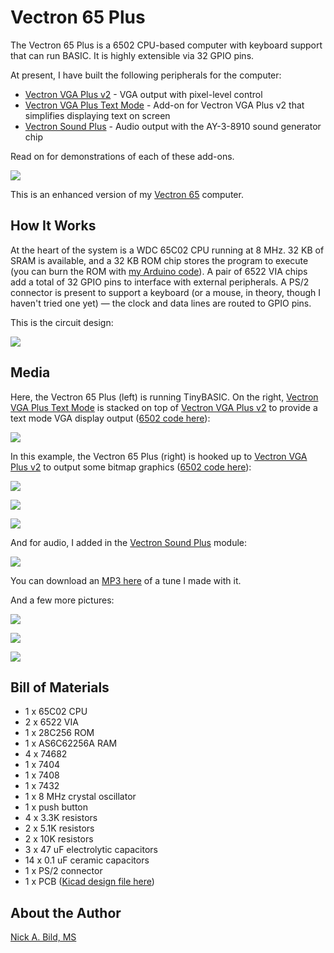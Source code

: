 # Vectron 65 Plus

The Vectron 65 Plus is a 6502 CPU-based computer with keyboard support that can run BASIC.  It is highly extensible via 32 GPIO pins.

At present, I have built the following peripherals for the computer:
- [Vectron VGA Plus v2](https://github.com/nickbild/vectron_vga_plus_v2) - VGA output with pixel-level control
- [Vectron VGA Plus Text Mode](https://github.com/nickbild/vectron_vga_plus_text_mode) - Add-on for Vectron VGA Plus v2 that simplifies displaying text on screen
- [Vectron Sound Plus](https://github.com/nickbild/vectron_sound_plus) - Audio output with the AY-3-8910 sound generator chip

Read on for demonstrations of each of these add-ons.

![](https://raw.githubusercontent.com/nickbild/vectron_65_plus/main/media/vectron_65_top_angle_sm.jpg)

This is an enhanced version of my [Vectron 65](https://github.com/nickbild/vectron_65) computer.

## How It Works

At the heart of the system is a WDC 65C02 CPU running at 8 MHz.  32 KB of SRAM is available, and a 32 KB ROM chip stores the program to execute (you can burn the ROM with [my Arduino code](https://github.com/nickbild/eeprom_burner_mega)).  A pair of 6522 VIA chips add a total of 32 GPIO pins to interface with external peripherals.  A PS/2 connector is present to support a keyboard (or a mouse, in theory, though I haven't tried one yet) — the clock and data lines are routed to GPIO pins.

This is the circuit design:

![](https://raw.githubusercontent.com/nickbild/vectron_65_plus/main/media/schematic.svg)

## Media

Here, the Vectron 65 Plus (left) is running TinyBASIC.  On the right, [Vectron VGA Plus Text Mode](https://github.com/nickbild/vectron_vga_plus_text_mode) is stacked on top of [Vectron VGA Plus v2](https://github.com/nickbild/vectron_vga_plus_v2) to provide a text mode VGA display output ([6502 code here](https://github.com/nickbild/vectron_65_plus/blob/main/os_vvga.asm)):

![](https://raw.githubusercontent.com/nickbild/vectron_65_plus/main/media/running_basic_sm.jpg)

In this example, the Vectron 65 Plus (right) is hooked up to [Vectron VGA Plus v2](https://github.com/nickbild/vectron_vga_plus_v2) to output some bitmap graphics ([6502 code here](https://github.com/nickbild/vectron_65_plus/blob/main/pacman.asm)):

![](https://raw.githubusercontent.com/nickbild/vectron_65_plus/main/media/v65_displaying_ghosts_sm.jpg)

![](https://raw.githubusercontent.com/nickbild/vectron_65_plus/main/media/ghosts_sm.jpg)

![](https://raw.githubusercontent.com/nickbild/vectron_65_plus/main/media/v65_and_vga_sm.jpg)

And for audio, I added in the [Vectron Sound Plus](https://github.com/nickbild/vectron_sound_plus) module:

![](https://github.com/nickbild/vectron_sound_plus/blob/main/media/v65_w_audio_angle_sm.jpg)

You can download an [MP3 here](https://github.com/nickbild/vectron_sound_plus/blob/main/media/vectron_65_audio.mp3?raw=true) of a tune I made with it.

And a few more pictures:

![](https://github.com/nickbild/vectron_65_plus/blob/main/media/vectron_65_close_connected_sm.jpg)

![](https://github.com/nickbild/vectron_65_plus/blob/main/media/vectron_65_top_sm.jpg)

![](https://github.com/nickbild/vectron_65_plus/blob/main/media/vectron_65_w_text_mode_sm.jpg)

## Bill of Materials

- 1 x 65C02 CPU
- 2 x 6522 VIA
- 1 x 28C256 ROM
- 1 x AS6C62256A RAM
- 4 x 74682
- 1 x 7404
- 1 x 7408
- 1 x 7432
- 1 x 8 MHz crystal oscillator
- 1 x push button
- 4 x 3.3K resistors
- 2 x 5.1K resistors
- 2 x 10K resistors
- 3 x 47 uF electrolytic capacitors
- 14 x 0.1 uF ceramic capacitors
- 1 x PS/2 connector
- 1 x PCB ([Kicad design file here](https://github.com/nickbild/vectron_65_plus/tree/main/kicad_vectron_65_plus))

## About the Author

[Nick A. Bild, MS](https://nickbild79.firebaseapp.com/#!/)
